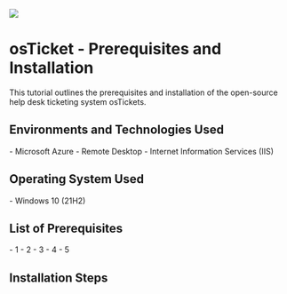 <p allign="center">
<img src=https://i.imgur.com/CYzlgsS.png>
</p>

<h1>osTicket - Prerequisites and Installation</h1>
This tutorial outlines the prerequisites and installation of the open-source help desk ticketing system osTickets.
<h2> Environments and Technologies Used</h2>
  - Microsoft Azure
  - Remote Desktop
  - Internet Information Services (IIS)
<h2> Operating System Used</h2>
  - Windows 10 (21H2)
<h2> List of Prerequisites</h2>
  - 1
  - 2
  - 3
  - 4
  - 5
<h2> Installation Steps</h2>

